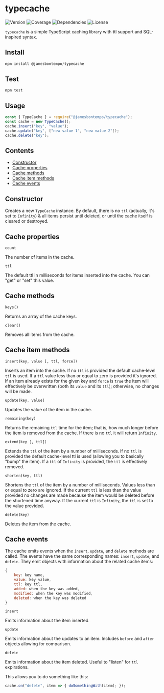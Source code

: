 # typecache

![Version](https://img.shields.io/github/package-json/v/jamesbontempo/type-cache?color=blue) ![Coverage](https://codecov.io/gh/jamesbontempo/type-cache/branch/main/graph/badge.svg?token=199Q3V345I) ![Dependencies](https://img.shields.io/librariesio/release/npm/@jamesbontempo/typecache) ![License](https://img.shields.io/github/license/jamesbontempo/type-cache?color=red)

`typecache` is a simple TypeScript caching library with ttl support and SQL-inspired syntax.

## Install
```js
npm install @jamesbontempo/typecache
```
## Test
```js
npm test
```
## Usage
```js
const { TypeCache } = require("@jamesbontempo/typecache");
const cache = new TypeCache();
cache.insert("key", "value");
cache.update("key", ["new value 1", "new value 2"]);
cache.delete("key");
```

## Contents

 - [Constructor](#constructor)
 - [Cache properties](#cache-properties)
 - [Cache methods](#cache-methods)
 - [Cache item methods](#cache-item-methods)
 - [Cache events](#cache-events)

## Constructor
 Creates a new `TypeCache` instance. By default, there is no `ttl` (actually, it's set to `Infinity`) & all items persist until deleted, or until the cache itself is cleared or destroyed.

## Cache properties
`count`

The number of items in the cache.

`ttl`

The default ttl in milliseconds for items inserted into the cache. You can "get" or "set" this value.

## Cache methods

`keys()`

Returns an array of the cache keys.

`clear()`

Removes all items from the cache.

## Cache item methods
`insert(key, value [, ttl, force])`

Inserts an item into the cache. If no `ttl` is provided the default cache-level `ttl` is used. If a `ttl` value less than or equal to zero is provided it's ignored. If an item already exists for the given key and `force` is `true` the item will effectively be overwritten (both its `value` and its `ttl`); otherwise, no changes will be made.

`update(key, value)`

Updates the value of the item in the cache.

`remaining(key)`

Returns the remaining `ttl` time for the item; that is, how much longer before the item is removed from the cache. If there is no `ttl` it will return `Infinity`.

`extend(key [, ttl])`

Extends the `ttl` of the item by a number of milliseconds. If no `ttl` is provided the default cache-level ttl is used (allowing you to basically "bump" the item). If a `ttl` of `Infinity` is provided, the `ttl` is effectively removed.

`shorten(key, ttl)`

Shortens the `ttl` of the item by a number of milliseconds. Values less than or equal to zero are ignored. If the current `ttl` is less than the value provided no changes are made because the item would be deleted before the shortened time anyway. If the current `ttl` is `Infinity`,  the `ttl` is set to the value provided.

`delete(key)`

Deletes the item from the cache.

## Cache events

The cache emits events when the `insert`, `update`, and `delete` methods are called. The events have the same corresponding names: `insert`, `update`, and `delete`. They emit objects with information about the related cache items:

```js
{
    key: key name,
    value: key value,
    ttl: key ttl,
    added: when the key was added,
    modified: when the key was modified,
    deleted: when the key was deleted
}
```

`insert`

Emits information about the item inserted.

`update`

Emits information about the updates to an item. Includes `before` and `after` objects allowing for comparison.

`delete`

Emits information about the item deleted. Useful to "listen" for `ttl` expirations.

This allows you to do something like this:
```js
cache.on("delete", item => { doSomethingWith(item); });
```